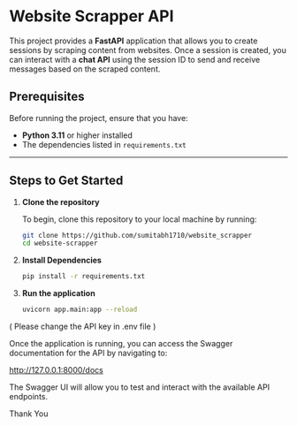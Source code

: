 # Website Scrapper API

This project provides a **FastAPI** application that allows you to create sessions by scraping content from websites. Once a session is created, you can interact with a **chat API** using the session ID to send and receive messages based on the scraped content.

## Prerequisites

Before running the project, ensure that you have:

- **Python 3.11** or higher installed
- The dependencies listed in `requirements.txt`

---

## Steps to Get Started

1. **Clone the repository**

   To begin, clone this repository to your local machine by running:

   ```bash
   git clone https://github.com/sumitabh1710/website_scrapper
   cd website-scrapper


2. **Install Dependencies**
   ```bash
   pip install -r requirements.txt

3. **Run the application**
   ```bash
   uvicorn app.main:app --reload

( Please change the API key in .env file )

Once the application is running, you can access the Swagger documentation for the API by navigating to:

http://127.0.0.1:8000/docs

The Swagger UI will allow you to test and interact with the available API endpoints.

Thank You
